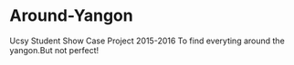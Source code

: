 # Around-Yangon
Ucsy Student Show Case Project 2015-2016
To find everyting around the yangon.But not perfect!
